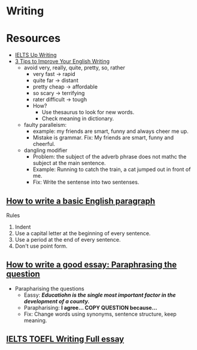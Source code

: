 Writing
====


Resources
====

* [IELTS Up Writing](http://ielts-up.com/exercises/ielts-writing-exercises.html)
* [3 Tips to Improve Your English Writing](https://www.youtube.com/watch?v=BNgFRQKcR3c)
  * avoid very, really, quite, pretty, so, rather
    * very fast -> rapid
    * quite far -> distant
    * pretty cheap -> affordable
    * so scary -> terrifying
    * rater difficult -> tough
    * How?
      * Use thesaurus to look for new words.
      * Check meaning in dictionary.
  * faulty paralleism:
    * example: my friends are smart, funny and always cheer me up.
    * Mistake is grammar. Fix: My friends are smart, funny and cheerful.
  * dangling modifier
    * Problem: the subject of the adverb phrase does not mathc the subject at the main sentence.
    * Example: Running to catch the train, a cat jumped out in front of me.
    * Fix: Write the sentense into two sentenses.

## [How to write a basic English paragraph](https://www.youtube.com/watch?v=2_pZWdF7ujA)

Rules

1. Indent
2. Use a capital letter at the beginning of every sentence.
3. Use a period at the end of every sentence.
4. Don't use point form.

## [How to write a good essay: Paraphrasing the question](https://www.youtube.com/watch?v=o9aVjBHEEbU)

* Parapharising the questions
  * Eassy: ___Educatiohn is the single most important factor in the development of a county.___
  * Parapharising: __I agree… **COPY QUESTION** because…__
  * Fix: Change words using synonyms, sentence structure, keep meaning.

## [IELTS TOEFL Writing Full essay](https://www.youtube.com/watch?v=lNeHfQBSebY)






